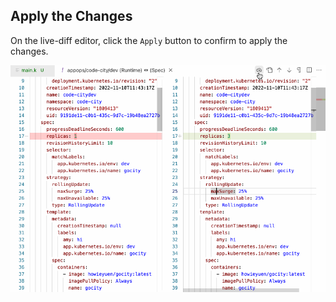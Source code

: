 ## Apply the Changes


On the live-diff editor, click the `Apply` button to confirm to apply the changes.

![](images/confirm-apply.gif)